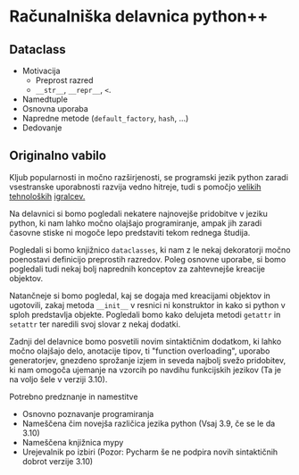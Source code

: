 # Računalniška delavnica python++

## Dataclass
- Motivacija
  - Preprost razred
  - `__str__`, `__repr__`, `<`.  
- Namedtuple
- Osnovna uporaba
- Napredne metode (`default_factory`, `hash`, ...)
- Dedovanje

## Originalno vabilo

Kljub popularnosti in močno razširjenosti, se programski jezik python zaradi vsestranske uporabnosti razvija vedno hitreje, tudi s pomočjo [velikih](https://cloud.google.com/blog/products/open-source/supporting-the-python-ecosystem) [tehnoloških](https://www.techatbloomberg.com/blog/supporting-the-python-community-by-shifting-left/) [igralcev.](https://techcrunch.com/2020/11/12/python-creator-guido-van-rossum-joins-microsoft/)

Na delavnici si bomo pogledali nekatere najnovejše pridobitve v jeziku python, ki nam lahko močno olajšajo programiranje, ampak jih zaradi časovne stiske ni mogoče lepo predstaviti tekom rednega študija.

Pogledali si bomo knjižnico `dataclasses`, ki nam z le nekaj dekoratorji močno poenostavi definicijo preprostih razredov. Poleg osnovne uporabe, si bomo pogledali tudi nekaj bolj naprednih konceptov za zahtevnejše kreacije objektov.

Natančneje si bomo pogledal, kaj se dogaja med kreacijami objektov in ugotovili, zakaj metoda `__init__` v resnici ni konstruktor in kako si python v sploh predstavlja objekte. Pogledali bomo kako delujeta metodi `getattr` in `setattr` ter naredili svoj slovar z nekaj dodatki.

Zadnji del delavnice bomo posvetili novim sintaktičnim dodatkom, ki lahko močno olajšajo delo, anotacije tipov, ti "function overloading", uporabo generatorjev, gnezdeno sprožanje izjem in seveda najbolj svežo pridobitev, ki nam omogoča ujemanje na vzorcih po navdihu funkcijskih jezikov (Ta je na voljo šele v verziji 3.10).

Potrebno predznanje in namestitve
- Osnovno poznavanje programiranja
- Nameščena čim novejša različica jezika python (Vsaj 3.9, če se le da 3.10)
- Nameščena knjižnica mypy
- Urejevalnik po izbiri (Pozor: Pycharm še ne podpira novih sintaktičnih dobrot verzije 3.10)